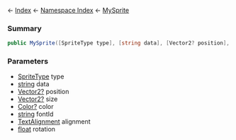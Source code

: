 ← [Index](Api-Index) ← [Namespace Index](Namespace-Index) ← [MySprite](VRage.Game.GUI.TextPanel.MySprite)

### Summary

```csharp
public MySprite([SpriteType type], [string data], [Vector2? position], [Vector2? size], [Color? color], [string fontId], [TextAlignment alignment], [float rotation])
```

### Parameters

* [SpriteType](VRage.Game.GUI.TextPanel.SpriteType) type
* [string](https://docs.microsoft.com/en-us/dotnet/api/System.String?view=netframework-4.6) data
* [Vector2?](https://docs.microsoft.com/en-us/dotnet/api/System.Nullable-1?view=netframework-4.6) position
* [Vector2?](https://docs.microsoft.com/en-us/dotnet/api/System.Nullable-1?view=netframework-4.6) size
* [Color?](https://docs.microsoft.com/en-us/dotnet/api/System.Nullable-1?view=netframework-4.6) color
* [string](https://docs.microsoft.com/en-us/dotnet/api/System.String?view=netframework-4.6) fontId
* [TextAlignment](VRage.Game.GUI.TextPanel.TextAlignment) alignment
* [float](https://docs.microsoft.com/en-us/dotnet/api/System.Single?view=netframework-4.6) rotation
